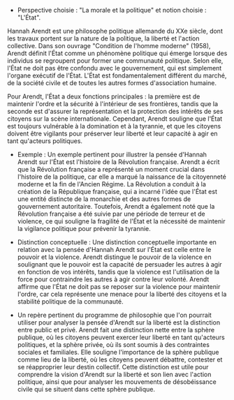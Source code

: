 - Perspective choisie : "La morale et la politique" et notion choisie : "L'État".

Hannah Arendt est une philosophe politique allemande du XXe siècle, dont les travaux portent sur la nature de la politique, la liberté et l'action collective. Dans son ouvrage "Condition de l'homme moderne" (1958), Arendt définit l'État comme un phénomène politique qui émerge lorsque des individus se regroupent pour former une communauté politique. Selon elle, l'État ne doit pas être confondu avec le gouvernement, qui est simplement l'organe exécutif de l'État. L'État est fondamentalement différent du marché, de la société civile et de toutes les autres formes d'association humaine.

Pour Arendt, l'État a deux fonctions principales : la première est de maintenir l'ordre et la sécurité à l'intérieur de ses frontières, tandis que la seconde est d'assurer la représentation et la protection des intérêts de ses citoyens sur la scène internationale. Cependant, Arendt souligne que l'État est toujours vulnérable à la domination et à la tyrannie, et que les citoyens doivent être vigilants pour préserver leur liberté et leur capacité à agir en tant qu'acteurs politiques.

- Exemple : Un exemple pertinent pour illustrer la pensée d'Hannah Arendt sur l'État est l'histoire de la Révolution française. Arendt a écrit que la Révolution française a représenté un moment crucial dans l'histoire de la politique, car elle a marqué la naissance de la citoyenneté moderne et la fin de l'Ancien Régime. La Révolution a conduit à la création de la République française, qui a incarné l'idée que l'État est une entité distincte de la monarchie et des autres formes de gouvernement autoritaire. Toutefois, Arendt a également noté que la Révolution française a été suivie par une période de terreur et de violence, ce qui souligne la fragilité de l'État et la nécessité de maintenir la vigilance politique pour prévenir la tyrannie.

- Distinction conceptuelle : Une distinction conceptuelle importante en relation avec la pensée d'Hannah Arendt sur l'État est celle entre le pouvoir et la violence. Arendt distingue le pouvoir de la violence en soulignant que le pouvoir est la capacité de persuader les autres à agir en fonction de vos intérêts, tandis que la violence est l'utilisation de la force pour contraindre les autres à agir contre leur volonté. Arendt affirme que l'État ne doit pas se reposer sur la violence pour maintenir l'ordre, car cela représente une menace pour la liberté des citoyens et la stabilité politique de la communauté.

- Un repère pertinent du programme de philosophie que l'on pourrait utiliser pour analyser la pensée d'Arendt sur la liberté est la distinction entre public et privé. Arendt fait une distinction nette entre la sphère publique, où les citoyens peuvent exercer leur liberté en tant qu'acteurs politiques, et la sphère privée, où ils sont soumis à des contraintes sociales et familiales. Elle souligne l'importance de la sphère publique comme lieu de la liberté, où les citoyens peuvent débattre, contester et se réapproprier leur destin collectif. Cette distinction est utile pour comprendre la vision d'Arendt sur la liberté et son lien avec l'action politique, ainsi que pour analyser les mouvements de désobéissance civile qui se situent dans cette sphère publique.
